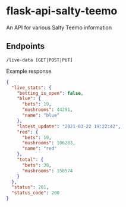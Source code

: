 # flask-api-salty-teemo
An API for various Salty Teemo information

## Endpoints

`/live-data [GET|POST|PUT]`

Example response
```json
{
  "live_stats": {
    "betting_is_open": false,
    "blue": {
      "bets": 19,
      "mushrooms": 44291,
      "name": "blue"
    },
    "latest_update": "2021-03-22 19:22:42",
    "red": {
      "bets": 19,
      "mushrooms": 106283,
      "name": "red"
    },
    "total": {
      "bets": 38,
      "mushrooms": 150574
    }
  },
  "status": 201,
  "status_code": 200
}
```
